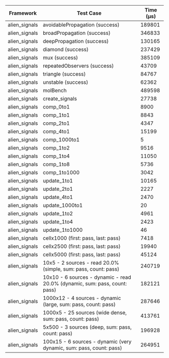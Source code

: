 | Framework | Test Case | Time (μs) |
| --- | --- | --- |
| alien_signals | avoidablePropagation (success) | 189801 |
| alien_signals | broadPropagation (success) | 346833 |
| alien_signals | deepPropagation (success) | 130165 |
| alien_signals | diamond (success) | 237429 |
| alien_signals | mux (success) | 385109 |
| alien_signals | repeatedObservers (success) | 43709 |
| alien_signals | triangle (success) | 84767 |
| alien_signals | unstable (success) | 62362 |
| alien_signals | molBench | 489598 |
| alien_signals | create_signals | 27738 |
| alien_signals | comp_0to1 | 8900 |
| alien_signals | comp_1to1 | 8843 |
| alien_signals | comp_2to1 | 4347 |
| alien_signals | comp_4to1 | 15199 |
| alien_signals | comp_1000to1 | 5 |
| alien_signals | comp_1to2 | 9516 |
| alien_signals | comp_1to4 | 11050 |
| alien_signals | comp_1to8 | 5736 |
| alien_signals | comp_1to1000 | 3042 |
| alien_signals | update_1to1 | 10165 |
| alien_signals | update_2to1 | 2227 |
| alien_signals | update_4to1 | 2470 |
| alien_signals | update_1000to1 | 20 |
| alien_signals | update_1to2 | 4961 |
| alien_signals | update_1to4 | 2423 |
| alien_signals | update_1to1000 | 46 |
| alien_signals | cellx1000 (first: pass, last: pass) | 7418 |
| alien_signals | cellx2500 (first: pass, last: pass) | 19940 |
| alien_signals | cellx5000 (first: pass, last: pass) | 45124 |
| alien_signals | 10x5 - 2 sources - read 20.0% (simple, sum: pass, count: pass) | 240719 |
| alien_signals | 10x10 - 6 sources - dynamic - read 20.0% (dynamic, sum: pass, count: pass) | 182121 |
| alien_signals | 1000x12 - 4 sources - dynamic (large, sum: pass, count: pass) | 287646 |
| alien_signals | 1000x5 - 25 sources (wide dense, sum: pass, count: pass) | 413761 |
| alien_signals | 5x500 - 3 sources (deep, sum: pass, count: pass) | 196928 |
| alien_signals | 100x15 - 6 sources - dynamic (very dynamic, sum: pass, count: pass) | 264951 |
